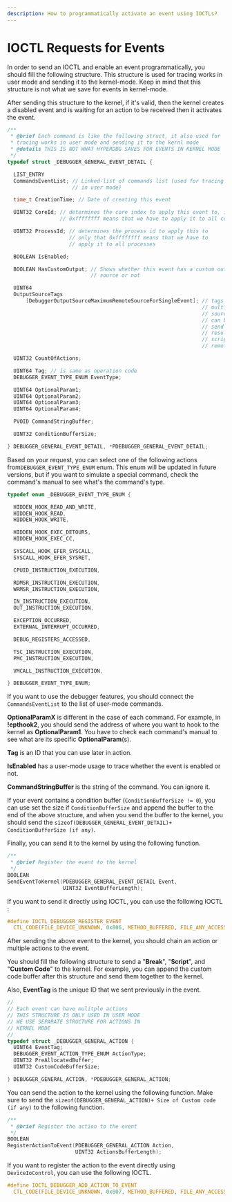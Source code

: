 ```yaml
---
description: How to programmatically activate an event using IOCTLs?
---
```


# IOCTL Requests for Events

In order to send an IOCTL and enable an event programmatically, you should fill the following structure. This structure is used for tracing works in user mode and sending it to the kernel-mode. Keep in mind that this structure is not what we save for events in kernel-mode.

After sending this structure to the kernel, if it's valid, then the kernel creates a disabled event and is waiting for an action to be received then it activates the event.

```c
/**
 * @brief Each command is like the following struct, it also used for
 * tracing works in user mode and sending it to the kernl mode
 * @details THIS IS NOT WHAT HYPERDBG SAVES FOR EVENTS IN KERNEL MODE
 */
typedef struct _DEBUGGER_GENERAL_EVENT_DETAIL {

  LIST_ENTRY
  CommandsEventList; // Linked-list of commands list (used for tracing purpose
                     // in user mode)

  time_t CreationTime; // Date of creating this event

  UINT32 CoreId; // determines the core index to apply this event to, if it's
                 // 0xffffffff means that we have to apply it to all cores

  UINT32 ProcessId; // determines the process id to apply this to
                    // only that 0xffffffff means that we have to
                    // apply it to all processes

  BOOLEAN IsEnabled;

  BOOLEAN HasCustomOutput; // Shows whether this event has a custom output
                           // source or not

  UINT64
  OutputSourceTags
      [DebuggerOutputSourceMaximumRemoteSourceForSingleEvent]; // tags of
                                                               // multiple
                                                               // sources which
                                                               // can be used to
                                                               // send the event
                                                               // results of
                                                               // scripts to
                                                               // remote sources

  UINT32 CountOfActions;

  UINT64 Tag; // is same as operation code
  DEBUGGER_EVENT_TYPE_ENUM EventType;

  UINT64 OptionalParam1;
  UINT64 OptionalParam2;
  UINT64 OptionalParam3;
  UINT64 OptionalParam4;

  PVOID CommandStringBuffer;

  UINT32 ConditionBufferSize;

} DEBUGGER_GENERAL_EVENT_DETAIL, *PDEBUGGER_GENERAL_EVENT_DETAIL;
```

Based on your request, you can select one of the following actions from`DEBUGGER_EVENT_TYPE_ENUM` enum. This enum will be updated in future versions, but if you want to simulate a special command, check the command's manual to see what's the command's type.

```c
typedef enum _DEBUGGER_EVENT_TYPE_ENUM {

  HIDDEN_HOOK_READ_AND_WRITE,
  HIDDEN_HOOK_READ,
  HIDDEN_HOOK_WRITE,

  HIDDEN_HOOK_EXEC_DETOURS,
  HIDDEN_HOOK_EXEC_CC,

  SYSCALL_HOOK_EFER_SYSCALL,
  SYSCALL_HOOK_EFER_SYSRET,

  CPUID_INSTRUCTION_EXECUTION,

  RDMSR_INSTRUCTION_EXECUTION,
  WRMSR_INSTRUCTION_EXECUTION,

  IN_INSTRUCTION_EXECUTION,
  OUT_INSTRUCTION_EXECUTION,

  EXCEPTION_OCCURRED,
  EXTERNAL_INTERRUPT_OCCURRED,

  DEBUG_REGISTERS_ACCESSED,

  TSC_INSTRUCTION_EXECUTION,
  PMC_INSTRUCTION_EXECUTION,

  VMCALL_INSTRUCTION_EXECUTION,

} DEBUGGER_EVENT_TYPE_ENUM;
```

If you want to use the debugger features, you should connect the `CommandsEventList` to the list of user-mode commands.

**OptionalParamX** is different in the case of each command. For example, in **!epthook2**, you should send the address of where you want to hook to the kernel as **OptionalParam1**. You have to check each command's manual to see what are its specific **OptionalParam**(s).

**Tag** is an ID that you can use later in action.

**IsEnabled** has a user-mode usage to trace whether the event is enabled or not.

**CommandStringBuffer** is the string of the command. You can ignore it.

If your event contains a condition buffer (`ConditionBufferSize != 0`), you can use set the size if `ConditionBufferSize` and append the buffer to the end of the above structure, and when you send the buffer to the kernel, you should send the `sizeof(DEBUGGER_GENERAL_EVENT_DETAIL)+ ConditionBufferSize (if any)`.

Finally, you can send it to the kernel by using the following function.

```c
/**
 * @brief Register the event to the kernel
 */
BOOLEAN
SendEventToKernel(PDEBUGGER_GENERAL_EVENT_DETAIL Event,
                  UINT32 EventBufferLength);
```

If you want to send it directly using IOCTL, you can use the following IOCTL :

```c
#define IOCTL_DEBUGGER_REGISTER_EVENT                                          \
  CTL_CODE(FILE_DEVICE_UNKNOWN, 0x806, METHOD_BUFFERED, FILE_ANY_ACCESS)
```

After sending the above event to the kernel, you should chain an action or multiple actions to the event.

You should fill the following structure to send a "**Break**", "**Script**", and "**Custom Code**" to the kernel. For example, you can append the custom code buffer after this structure and send them together to the kernel.

Also, **EventTag** is the unique ID that we sent previously in the event.

```c
//
// Each event can have mulitple actions
// THIS STRUCTURE IS ONLY USED IN USER MODE
// WE USE SEPARATE STRUCTURE FOR ACTIONS IN
// KERNEL MODE
//
typedef struct _DEBUGGER_GENERAL_ACTION {
  UINT64 EventTag;
  DEBUGGER_EVENT_ACTION_TYPE_ENUM ActionType;
  UINT32 PreAllocatedBuffer;
  UINT32 CustomCodeBufferSize;

} DEBUGGER_GENERAL_ACTION, *PDEBUGGER_GENERAL_ACTION;
```

You can send the action to the kernel using the following function. Make sure to send the `sizeof(DEBUGGER_GENERAL_ACTION)+ Size of Custom code (if any)` to the following function.

```c
/**
 * @brief Register the action to the event
 */
BOOLEAN
RegisterActionToEvent(PDEBUGGER_GENERAL_ACTION Action,
                      UINT32 ActionsBufferLength);
```

If you want to register the action to the event directly using `DeviceIoControl`, you can use the following IOCTL.

```c
#define IOCTL_DEBUGGER_ADD_ACTION_TO_EVENT                                     \
  CTL_CODE(FILE_DEVICE_UNKNOWN, 0x807, METHOD_BUFFERED, FILE_ANY_ACCESS)
```
